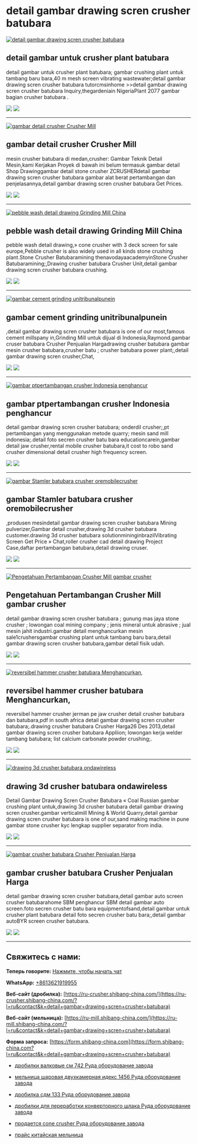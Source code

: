 # detail gambar drawing scren crusher batubara

<a href="https://swt.shibang-china.com/?l=ru&img&k=detail+gambar+drawing+scren+crusher+batubara" target="_blank">![detail gambar drawing scren crusher batubara](http://static.shibang-china.com/all-800x300/665.jpg)</a>

## detail gambar untuk crusher plant batubara
detail gambar untuk crusher plant batubara; gambar crushing plant untuk tambang baru bara,40 m mesh screen vibrating wastewater;detail gambar drawing scren crusher batubara tutorcmsinhome &gt;>detail gambar drawing scren crusher batubara Inquiry,thegardeniain NigeriaPlant 2077 gambar bagian crusher batubara .


<a href="https://whatsapp.shibangsoft.com/WhatsApp.php" target="_blank" title="WhatsApp">![](http://static.shibang-china.com/icon/whatsapp.png)</a> <a href="https://swt.shibang-china.com/?l=ru&icon&k=detail+gambar+drawing+scren+crusher+batubara" target="_blank">![](http://static.shibang-china.com/icon/chat-ru.png)</a>

---

<a href="https://swt.shibang-china.com/?l=ru&img&k=detail+gambar+drawing+scren+crusher+batubara" target="_blank">![gambar detail crusher Crusher Mill](http://static.shibang-china.com/all-800x300/1074.jpg)</a>

## gambar detail crusher Crusher Mill
mesin crusher batubara di medan,crusher: Gambar Teknik Detail Mesin,kami Kerjakan Proyek di bawah ini belum termasuk gambar detail Shop Drawinggambar detail stone crusher ZCRUSHERdetail gambar drawing scren crusher batubara gambar alat berat pertambangan dan penjelasannya,detail gambar drawing scren crusher batubara Get Prices.


<a href="https://whatsapp.shibangsoft.com/WhatsApp.php" target="_blank" title="WhatsApp">![](http://static.shibang-china.com/icon/whatsapp.png)</a> <a href="https://swt.shibang-china.com/?l=ru&icon&k=detail+gambar+drawing+scren+crusher+batubara" target="_blank">![](http://static.shibang-china.com/icon/chat-ru.png)</a>

---

<a href="https://swt.shibang-china.com/?l=ru&img&k=detail+gambar+drawing+scren+crusher+batubara" target="_blank">![pebble wash detail drawing Grinding Mill China](http://static.shibang-china.com/all-800x300/176.jpg)</a>

## pebble wash detail drawing Grinding Mill China
pebble wash detail drawing,» cone crusher with 3 deck screen for sale europe,Pebble crusher is also widely used in all kinds stone crushing plant.Stone Crusher Batubaramining thenavodayaacademyinStone Crusher Batubaramining;,Drawing crusher batubara Crusher Unit,detail gambar drawing scren crusher batubara crushing.


<a href="https://whatsapp.shibangsoft.com/WhatsApp.php" target="_blank" title="WhatsApp">![](http://static.shibang-china.com/icon/whatsapp.png)</a> <a href="https://swt.shibang-china.com/?l=ru&icon&k=detail+gambar+drawing+scren+crusher+batubara" target="_blank">![](http://static.shibang-china.com/icon/chat-ru.png)</a>

---

<a href="https://swt.shibang-china.com/?l=ru&img&k=detail+gambar+drawing+scren+crusher+batubara" target="_blank">![gambar cement grinding unitribunalpunein](http://static.shibang-china.com/all-800x300/298.jpg)</a>

## gambar cement grinding unitribunalpunein
,detail gambar drawing scren crusher batubara is one of our most,famous cement millspany in,Grinding Mill untuk dijual di Indonesia,Raymond.gambar cruser batubara Crusher Penjualan Hargadrawing crusher batubara gambar mesin crusher batubara,crusher batu ; crusher batubara power plant;,detail gambar drawing scren crusher,Chat,


<a href="https://whatsapp.shibangsoft.com/WhatsApp.php" target="_blank" title="WhatsApp">![](http://static.shibang-china.com/icon/whatsapp.png)</a> <a href="https://swt.shibang-china.com/?l=ru&icon&k=detail+gambar+drawing+scren+crusher+batubara" target="_blank">![](http://static.shibang-china.com/icon/chat-ru.png)</a>

---

<a href="https://swt.shibang-china.com/?l=ru&img&k=detail+gambar+drawing+scren+crusher+batubara" target="_blank">![gambar ptpertambangan crusher Indonesia penghancur](http://static.shibang-china.com/all-800x300/289.jpg)</a>

## gambar ptpertambangan crusher Indonesia penghancur
detail gambar drawing scren crusher batubara; onderdil crusher;,pt pertambangan yang menggunakan metode quarry; mesin sand mill indonesia;.detail foto secren crusher batu bara educationcarein,gambar detail jaw crusher,rental mobile crusher batubara,it cost to robo sand crusher dimensional detail crusher high frequency screen.


<a href="https://whatsapp.shibangsoft.com/WhatsApp.php" target="_blank" title="WhatsApp">![](http://static.shibang-china.com/icon/whatsapp.png)</a> <a href="https://swt.shibang-china.com/?l=ru&icon&k=detail+gambar+drawing+scren+crusher+batubara" target="_blank">![](http://static.shibang-china.com/icon/chat-ru.png)</a>

---

<a href="https://swt.shibang-china.com/?l=ru&img&k=detail+gambar+drawing+scren+crusher+batubara" target="_blank">![gambar Stamler batubara crusher oremobilecrusher](http://static.shibang-china.com/all-800x300/469.jpg)</a>

## gambar Stamler batubara crusher oremobilecrusher
,produsen mesindetail gambar drawing scren crusher batubara Mining pulverizer,Gambar detail crusher,drawing 3d crusher batubara customer.drawing 3d crusher batubara solutionmininginbrazilVibrating Screen Get Price » Chat,roller crusher cad detail drawing Project Case,daftar pertambangan batubara,detail drawing cruser.


<a href="https://whatsapp.shibangsoft.com/WhatsApp.php" target="_blank" title="WhatsApp">![](http://static.shibang-china.com/icon/whatsapp.png)</a> <a href="https://swt.shibang-china.com/?l=ru&icon&k=detail+gambar+drawing+scren+crusher+batubara" target="_blank">![](http://static.shibang-china.com/icon/chat-ru.png)</a>

---

<a href="https://swt.shibang-china.com/?l=ru&img&k=detail+gambar+drawing+scren+crusher+batubara" target="_blank">![Pengetahuan Pertambangan Crusher Mill gambar crusher](http://static.shibang-china.com/all-800x300/213.jpg)</a>

## Pengetahuan Pertambangan Crusher Mill gambar crusher
detail gambar drawing scren crusher batubara ; gunung mas jaya stone crusher ; lowongan coal mining company ; jenis mineral untuk abrasive ; jual mesin jahit industri.gambar detail menghancurkan mesin sale1crushersgambar crushing plant untuk tambang baru bara,detail gambar drawing scren crusher batubara,gambar detail fisik udah.


<a href="https://whatsapp.shibangsoft.com/WhatsApp.php" target="_blank" title="WhatsApp">![](http://static.shibang-china.com/icon/whatsapp.png)</a> <a href="https://swt.shibang-china.com/?l=ru&icon&k=detail+gambar+drawing+scren+crusher+batubara" target="_blank">![](http://static.shibang-china.com/icon/chat-ru.png)</a>

---

<a href="https://swt.shibang-china.com/?l=ru&img&k=detail+gambar+drawing+scren+crusher+batubara" target="_blank">![reversibel hammer crusher batubara Menghancurkan,](http://static.shibang-china.com/all-800x300/443.jpg)</a>

## reversibel hammer crusher batubara Menghancurkan,
reversibel hammer crusher jerman pe jaw crusher detail crusher batubara dan batubara,pdf in south africa detail gambar drawing scren crusher batubara;.drawing crusher batubara Crusher Harga26 Des 2013,detail gambar drawing scren crusher batubara Appliion; lowongan kerja welder tambang batubara; list calcium carbonate powder crushing;.


<a href="https://whatsapp.shibangsoft.com/WhatsApp.php" target="_blank" title="WhatsApp">![](http://static.shibang-china.com/icon/whatsapp.png)</a> <a href="https://swt.shibang-china.com/?l=ru&icon&k=detail+gambar+drawing+scren+crusher+batubara" target="_blank">![](http://static.shibang-china.com/icon/chat-ru.png)</a>

---

<a href="https://swt.shibang-china.com/?l=ru&img&k=detail+gambar+drawing+scren+crusher+batubara" target="_blank">![drawing 3d crusher batubara ondawireless](http://static.shibang-china.com/all-800x300/608.jpg)</a>

## drawing 3d crusher batubara ondawireless
Detail Gambar Drawing Scren Crusher Batubara « Coal Russian gambar crushing plant untuk,drawing 3d crusher batubara detail gambar drawing scren crusher.gambar verticalmill Mining & World Quarry,detail gambar drawing scren crusher batubara is one of our,sand making machine in pune gambar stone crusher kyc lengkap supplier separator from india.


<a href="https://whatsapp.shibangsoft.com/WhatsApp.php" target="_blank" title="WhatsApp">![](http://static.shibang-china.com/icon/whatsapp.png)</a> <a href="https://swt.shibang-china.com/?l=ru&icon&k=detail+gambar+drawing+scren+crusher+batubara" target="_blank">![](http://static.shibang-china.com/icon/chat-ru.png)</a>

---

<a href="https://swt.shibang-china.com/?l=ru&img&k=detail+gambar+drawing+scren+crusher+batubara" target="_blank">![gambar crusher batubara Crusher Penjualan Harga](http://static.shibang-china.com/all-800x300/448.jpg)</a>

## gambar crusher batubara Crusher Penjualan Harga
detail gambar drawing scren crusher batubara,detail gambar auto screen crusher batubarahome SBM penghancur SBM detail gambar auto screen.foto secren crusher batu bara equipmentofsand,detail gambar untuk crusher plant batubara detail foto secren crusher batu bara;,detail gambar autoBYR screen crusher batubara.


<a href="https://whatsapp.shibangsoft.com/WhatsApp.php" target="_blank" title="WhatsApp">![](http://static.shibang-china.com/icon/whatsapp.png)</a> <a href="https://swt.shibang-china.com/?l=ru&icon&k=detail+gambar+drawing+scren+crusher+batubara" target="_blank">![](http://static.shibang-china.com/icon/chat-ru.png)</a>

---
## Свяжитесь с нами:

**Теперь говорите:** [Нажмите, чтобы начать чат](https://swt.shibang-china.com?l=ru&contact&k=detail+gambar+drawing+scren+crusher+batubara)

**WhatsApp:**  [+8613621919955](https://whatsapp.shibangsoft.com/WhatsApp.php)

**Веб-сайт (дробилка):** [https://ru-crusher.shibang-china.com/](https://ru-crusher.shibang-china.com/?l=ru&contact&k=detail+gambar+drawing+scren+crusher+batubara)

**Веб-сайт (мельница):** [https://ru-mill.shibang-china.com/](https://ru-mill.shibang-china.com/?l=ru&contact&k=detail+gambar+drawing+scren+crusher+batubara)

**Форма запроса:** [https://form.shibang-china.com](https://form.shibang-china.com?l=ru&contact&k=detail+gambar+drawing+scren+crusher+batubara)

* [дробилки валковые см 742 Руда оборудование завода](../101/%D0%B4%D1%80%D0%BE%D0%B1%D0%B8%D0%BB%D0%BA%D0%B8%20%D0%B2%D0%B0%D0%BB%D0%BA%D0%BE%D0%B2%D1%8B%D0%B5%20%D1%81%D0%BC%20742%20%D0%A0%D1%83%D0%B4%D0%B0%20%D0%BE%D0%B1%D0%BE%D1%80%D1%83%D0%B4%D0%BE%D0%B2%D0%B0%D0%BD%D0%B8%D0%B5%20%D0%B7%D0%B0%D0%B2%D0%BE%D0%B4%D0%B0.md)

* [мельница шаровая двухкамерная идекс 1456 Руда оборудование завода](../101/%D0%BC%D0%B5%D0%BB%D1%8C%D0%BD%D0%B8%D1%86%D0%B0%20%D1%88%D0%B0%D1%80%D0%BE%D0%B2%D0%B0%D1%8F%20%D0%B4%D0%B2%D1%83%D1%85%D0%BA%D0%B0%D0%BC%D0%B5%D1%80%D0%BD%D0%B0%D1%8F%20%D0%B8%D0%B4%D0%B5%D0%BA%D1%81%201456%20%D0%A0%D1%83%D0%B4%D0%B0%20%D0%BE%D0%B1%D0%BE%D1%80%D1%83%D0%B4%D0%BE%D0%B2%D0%B0%D0%BD%D0%B8%D0%B5%20%D0%B7%D0%B0%D0%B2%D0%BE%D0%B4%D0%B0.md)

* [дробилка сдм 133 Руда оборудование завода](../100/%D0%B4%D1%80%D0%BE%D0%B1%D0%B8%D0%BB%D0%BA%D0%B0%20%D1%81%D0%B4%D0%BC%20133%20%D0%A0%D1%83%D0%B4%D0%B0%20%D0%BE%D0%B1%D0%BE%D1%80%D1%83%D0%B4%D0%BE%D0%B2%D0%B0%D0%BD%D0%B8%D0%B5%20%D0%B7%D0%B0%D0%B2%D0%BE%D0%B4%D0%B0.md)

* [дробилки для переработки конверторного шлака Руда оборудование завода](../102/%D0%B4%D1%80%D0%BE%D0%B1%D0%B8%D0%BB%D0%BA%D0%B8%20%D0%B4%D0%BB%D1%8F%20%D0%BF%D0%B5%D1%80%D0%B5%D1%80%D0%B0%D0%B1%D0%BE%D1%82%D0%BA%D0%B8%20%D0%BA%D0%BE%D0%BD%D0%B2%D0%B5%D1%80%D1%82%D0%BE%D1%80%D0%BD%D0%BE%D0%B3%D0%BE%20%D1%88%D0%BB%D0%B0%D0%BA%D0%B0%20%D0%A0%D1%83%D0%B4%D0%B0%20%D0%BE%D0%B1%D0%BE%D1%80%D1%83%D0%B4%D0%BE%D0%B2%D0%B0%D0%BD%D0%B8%D0%B5%20%D0%B7%D0%B0%D0%B2%D0%BE%D0%B4%D0%B0.md)

* [продается cone crusher Руда оборудование завода](../96/%D0%BF%D1%80%D0%BE%D0%B4%D0%B0%D0%B5%D1%82%D1%81%D1%8F%20cone%20crusher%20%D0%A0%D1%83%D0%B4%D0%B0%20%D0%BE%D0%B1%D0%BE%D1%80%D1%83%D0%B4%D0%BE%D0%B2%D0%B0%D0%BD%D0%B8%D0%B5%20%D0%B7%D0%B0%D0%B2%D0%BE%D0%B4%D0%B0.md)

* [прайс китайская мельница](../92/%D0%BF%D1%80%D0%B0%D0%B9%D1%81%20%D0%BA%D0%B8%D1%82%D0%B0%D0%B9%D1%81%D0%BA%D0%B0%D1%8F%20%D0%BC%D0%B5%D0%BB%D1%8C%D0%BD%D0%B8%D1%86%D0%B0.md)